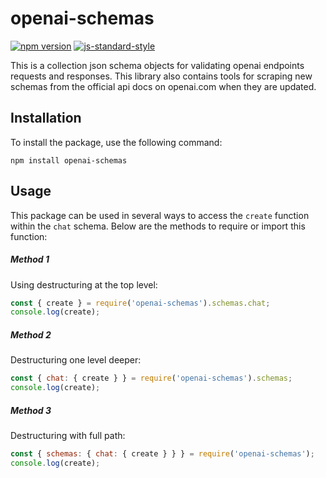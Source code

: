 # openai-schemas
[![npm version](https://badge.fury.io/js/openai-schemas.svg)](https://badge.fury.io/js/openai-schemas)
[![js-standard-style](https://img.shields.io/badge/code%20style-standard-brightgreen.svg)](http://standardjs.com)

This is a collection json schema objects for validating openai endpoints requests and responses. This library also contains tools for scraping new schemas from the official api docs on openai.com when they are updated.

## Installation
To install the package, use the following command:
```
npm install openai-schemas
```

## Usage
This package can be used in several ways to access the `create` function within the `chat` schema. Below are the methods to require or import this function:

##### Method 1
Using destructuring at the top level:
```javascript
const { create } = require('openai-schemas').schemas.chat;
console.log(create);
```

##### Method 2
Destructuring one level deeper:
```javascript
const { chat: { create } } = require('openai-schemas').schemas;
console.log(create);
```

##### Method 3
Destructuring with full path:
```javascript
const { schemas: { chat: { create } } } = require('openai-schemas');
console.log(create);
```
